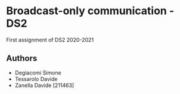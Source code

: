 # Broadcast-only communication - DS2
First assignment of DS2 2020-2021

## Authors
- Degiacomi Simone
- Tessarolo Davide 
- Zanella Davide [211463]
